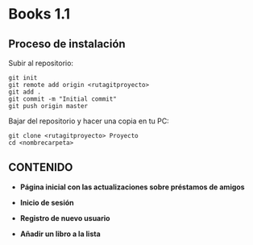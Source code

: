 # Books 1.1 #

Proceso de instalación
----------------------------------

Subir al repositorio:

    git init
    git remote add origin <rutagitproyecto>
    git add .
    git commit -m "Initial commit"
    git push origin master

Bajar del repositorio y hacer una copia en tu PC:

    git clone <rutagitproyecto> Proyecto
    cd <nombrecarpeta>


CONTENIDO
---------------

  * **Página inicial con las actualizaciones sobre préstamos de amigos**

  * **Inicio de sesión**

  * **Registro de nuevo usuario**
  
  * **Añadir un libro a la lista**